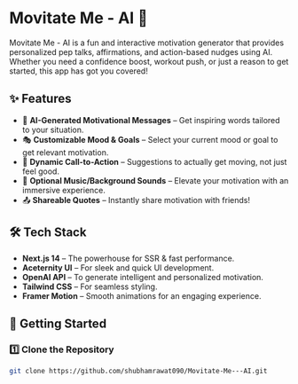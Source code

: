 # Movitate Me - AI 🚀

Movitate Me - AI is a fun and interactive motivation generator that provides personalized pep talks, affirmations, and action-based nudges using AI. Whether you need a confidence boost, workout push, or just a reason to get started, this app has got you covered!

## ✨ Features

- 🎤 **AI-Generated Motivational Messages** – Get inspiring words tailored to your situation.
- 🎭 **Customizable Mood & Goals** – Select your current mood or goal to get relevant motivation.
- 🔄 **Dynamic Call-to-Action** – Suggestions to actually get moving, not just feel good.
- 🎵 **Optional Music/Background Sounds** – Elevate your motivation with an immersive experience.
- 📤 **Shareable Quotes** – Instantly share motivation with friends!

## 🛠️ Tech Stack

- **Next.js 14** – The powerhouse for SSR & fast performance.
- **Aceternity UI** – For sleek and quick UI development.
- **OpenAI API** – To generate intelligent and personalized motivation.
- **Tailwind CSS** – For seamless styling.
- **Framer Motion** – Smooth animations for an engaging experience.

## 🚀 Getting Started

### 1️⃣ Clone the Repository

```bash
git clone https://github.com/shubhamrawat090/Movitate-Me---AI.git
```
